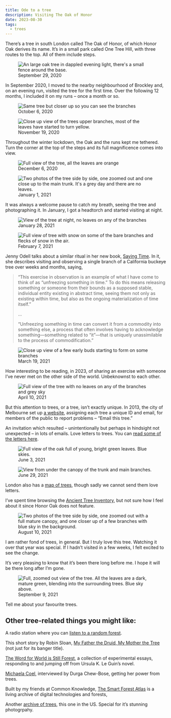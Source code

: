 ```yaml
---
title: Ode to a tree
description: Visiting The Oak of Honor  
date: 2023-08-30
tags:
  - trees
---
```


There’s a tree in south London called The Oak of Honor, of which Honor Oak derives its name. It’s in a small park called One Tree Hill, with three routes to the top. All of them include steps. 

<figure>
  <img src="https://d2w9rnfcy7mm78.cloudfront.net/23390285/original_4a0bdb3b2bf01cbf1c9ca36ab288daa9.jpg?1693414797?bc=0" alt="An large oak tree in dappled evening light, there's a small fence around the base.">
  <figcaption class="small-text">September 29, 2020</figcaption>
</figure>

In September 2020, I moved to the nearby neighbourhood of Brockley and, on an evening run, visited the tree for the first time. Over the following 12 months, I included it on my runs – once a month or so. 

<figure>
  <img src="https://d2w9rnfcy7mm78.cloudfront.net/23390642/original_bbcdf3fedbc22e7d389308a5c19747eb.jpg?1693416024?bc=0" alt="Same tree but closer up so you can see the branches">
  <figcaption class="small-text">October 6, 2020</figcaption>
</figure>

<figure>
  <img src="https://d2w9rnfcy7mm78.cloudfront.net/23390442/original_48f9033016457b549271d880b25e5c18.jpg?1693415426?bc=0" alt="Close up view of the trees upper branches, most of the leaves have started to turn yellow.">
  <figcaption class="small-text">November 19, 2020</figcaption>
</figure>

Throughout the winter lockdown, the Oak and the runs kept me tethered. Turn the corner at the top of the steps and its full magnificence comes into view. 

<figure>
  <img src="https://d2w9rnfcy7mm78.cloudfront.net/23390292/original_b98d10ca8763ff5953a0924429685561.jpg?1693414827?bc=0" alt="Full view of the tree, all the leaves are orange">
  <figcaption class="small-text">December 6, 2020</figcaption>
</figure>

<figure>
  <img src="https://d2w9rnfcy7mm78.cloudfront.net/23390619/original_23231bddc600430daeade10aa42ec7d3.jpg?1693415942?bc=0" alt="Two photos of the tree side by side, one zoomed out and one close up to the main trunk. It's a grey day and there are no leaves.">
  <figcaption class="small-text">January 1, 2021</figcaption>
</figure>

It was always a welcome pause to catch my breath, seeing the tree and photographing it. In January, I got a headtorch and started visiting at night. 

<figure>
  <img src="https://d2w9rnfcy7mm78.cloudfront.net/23390286/original_ce6472671cb9cd2fc80d0f7829d66a14.jpg?1693414810?bc=0" alt="View of the tree at night, no leaves on any of the branches">
  <figcaption class="small-text">January 28, 2021</figcaption>

</figure>
<figure>
  <img src="https://d2w9rnfcy7mm78.cloudfront.net/23390288/original_33b192a3f621d579a3ef7faf0dbe2203.jpg?1693414819?bc=0" alt="Full view of tree with snow on some of the bare branches and flecks of snow in the air.">
  <figcaption class="small-text">February 7, 2021</figcaption>
</figure>

Jenny Odell talks about a similar ritual in her new book, [Saving Time](https://www.penguinrandomhouse.com/books/672377/saving-time-by-jenny-odell/). In it, she describes visiting and observing a single branch of a California buckeye tree over weeks and months, saying, 

> “This exercise in observation is an example of what I have come to think of as “unfreezing something in time.” To do this means releasing something or someone from their bounds as a supposed stable, individual entity existing in abstract time, seeing them not only as existing within time, but also as the ongoing materialization of time itself.” 
>
> ... 
>
> “Unfreezing something in time can convert it from a commodity into something else, a process that often involves having to acknowledge something—something related to “it”—that is uniquely unassimilable to the process of commodification.”

<figure>
  <img src="https://d2w9rnfcy7mm78.cloudfront.net/23390697/original_b1870b006938f3a50cc45c211c508aa4.jpg?1693416188?bc=0" alt="Close up view of a few early buds starting to form on some branches">
  <figcaption class="small-text">March 19, 2021</figcaption>
</figure>

How interesting to be reading, in 2023, of sharing an exercise with someone I’ve never met on the other side of the world. Unbeknownst to each other. 

<figure>
  <img src="https://d2w9rnfcy7mm78.cloudfront.net/23390296/original_4f73b4abbfd08404d0de4606e6dd4099.jpg?1693414846?bc=0" alt="Full view of the tree with no leaves on any of the branches and grey sky">
  <figcaption class="small-text">April 10, 2021</figcaption>
</figure>

But this attention to trees, or a tree, isn’t exactly unique. In 2013, the city of Melbourne set up [a website](http://melbourneurbanforestvisual.com.au/), assigning each tree a unique ID and email, for members of the public to report problems – “Email this tree.” 

An invitation which resulted – unintentionally but perhaps in hindsight not unexpected – in lots of emails. Love letters to trees. You can [read some of the letters here](https://www.theatlantic.com/technology/archive/2015/07/when-you-give-a-tree-an-email-address/398210/).

<figure>
  <img src="https://d2w9rnfcy7mm78.cloudfront.net/23390711/original_756e8b94436a8041a46374f86e68e0c6.jpg?1693416266?bc=0" alt="Full view of the oak full of young, bright green leaves. Blue skies.">
  <figcaption class="small-text">June 3, 2021</figcaption>
</figure>

<figure>
  <img src="https://d2w9rnfcy7mm78.cloudfront.net/23390729/original_67872087b1e535aeaffb0761af03c8d5.jpg?1693416336?bc=0" alt="View from under the canopy of the trunk and main branches.">
  <figcaption class="small-text">June 29, 2021</figcaption>
</figure>

London also has a [map of trees](https://apps.london.gov.uk/street-trees/), though sadly we cannot send them love letters. 

I’ve spent time browsing the [Ancient Tree Inventory](https://ati.woodlandtrust.org.uk/), but not sure how I feel about it since Honor Oak does not feature.


<figure>
  <img src="https://d2w9rnfcy7mm78.cloudfront.net/23390792/original_cdeefd7d599d34a53b8df0443327d2de.jpg?1693416491?bc=0" alt="Two photos of the tree side by side, one zoomed out with a full mature canopy, and one closer up of a few branches with blue sky in the background.">
  <figcaption class="small-text">August 10, 2021</figcaption>
</figure>

I am rather fond of trees, in general. But I truly love this tree. Watching it over that year was special. If I hadn’t visited in a few weeks, I felt excited to see the change. 

It’s very pleasing to know that it’s been there long before me. I hope it will be there long after I’m gone.

<figure>
  <img src="https://d2w9rnfcy7mm78.cloudfront.net/23390289/original_1562e042382bdab7a5aecb36a41a00a9.jpg?1693414819?bc=0" alt="Full, zoomed out view of the tree. All the leaves are a dark, mature green, blending into the surrounding trees. Blue sky above.">
  <figcaption class="small-text">September 9, 2021</figcaption>
</figure>

Tell me about your favourite trees. 

## Other tree-related things you might like:

A radio station where you can [listen to a random forest](https://www.tree.fm/forest/24). 

This short story by Robin Sloan, [My Father the Druid, My Mother the Tree](https://www.robinsloan.com/stories/my-father-the-druid-my-mother-the-tree/) (not just for its banger title).

[The Word for World is Still Forest](https://www.gatheringgrowth.org/), a collection of experimental essays, responding to and jumping off from Ursula K. Le Guin’s novel.

[Michaela Coel](https://garage.vice.com/en_us/article/7kpajz/michaela-coel-garage-liz-johnson-artur), interviewed by Durga Chew-Bose, getting her power from trees.

Built by my friends at Common Knowledge, [The Smart Forest Atlas](https://atlas.smartforests.net/en/) is a living archive of digital technologies and forests,

Another [archive of trees](https://www.gatheringgrowth.org/), this one in the US. Special for it’s stunning photogrpahy. 